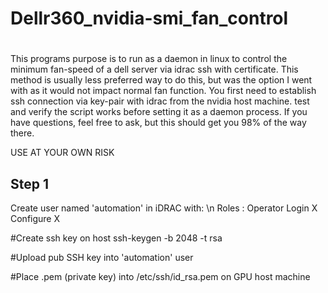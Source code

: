 # Dellr360_nvidia-smi_fan_control

# 

This programs purpose is to run as a daemon in linux to control the minimum fan-speed of a dell server via idrac ssh with certificate. This method is usually less preferred way to do this, but was the option I went with as it would not impact normal fan function.
You first need to establish ssh connection via key-pair with idrac from the nvidia host machine. test and verify the script works before setting it as a daemon process. If you have questions, feel free to ask, but this should get you 98% of the way there.

USE AT YOUR OWN RISK

## Step 1

Create user named 'automation' in iDRAC with: \n
Roles : Operator
Login      X
Configure  X

#Create ssh key on host
ssh-keygen -b 2048 -t rsa

#Upload pub SSH key into 'automation' user

#Place .pem (private key) into /etc/ssh/id_rsa.pem on GPU host machine
